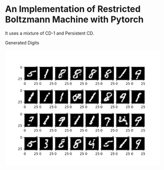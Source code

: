 # An Implementation of Restricted Boltzmann Machine with Pytorch
It uses a mixture of CD-1 and Persistent CD.

Generated Digits

![alt text](https://github.com/shamim-hussain/rbm-pytorch/blob/master/320_mix.png?raw=true)
